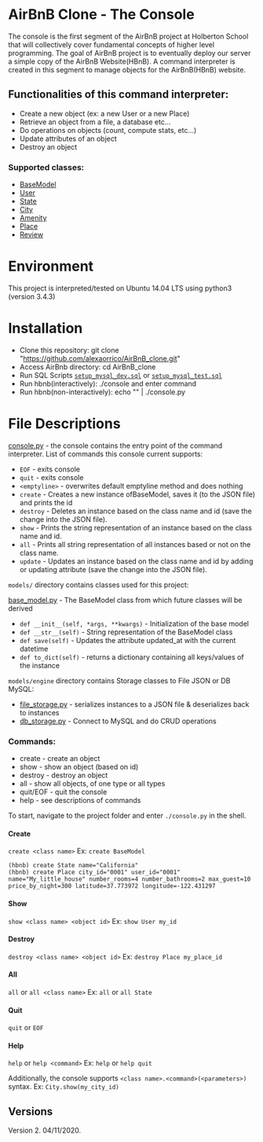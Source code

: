 # AirBnB Clone - The Console
The console is the first segment of the AirBnB project at Holberton School that will collectively cover fundamental concepts of higher level programming. The goal of AirBnB project is to eventually deploy our server a simple copy of the AirBnB Website(HBnB). A command interpreter is created in this segment to manage objects for the AirBnB(HBnB) website.

## Functionalities of this command interpreter:
* Create a new object (ex: a new User or a new Place)
* Retrieve an object from a file, a database etc...
* Do operations on objects (count, compute stats, etc...)
* Update attributes of an object
* Destroy an object

### Supported classes:
* [BaseModel](https://github.com/paurbano/AirBnB_clone_v2/blob/master/models/base_model.py)
* [User](https://github.com/paurbano/AirBnB_clone_v2/blob/master/models/user.py)
* [State](https://github.com/paurbano/AirBnB_clone_v2/blob/master/models/state.py)
* [City](https://github.com/paurbano/AirBnB_clone_v2/blob/master/models/city.py)
* [Amenity](https://github.com/paurbano/AirBnB_clone_v2/blob/master/models/amenity.py)
* [Place](https://github.com/paurbano/AirBnB_clone_v2/blob/master/models/place.py)
* [Review](https://github.com/paurbano/AirBnB_clone_v2/blob/master/models/review.py)

# Environment
This project is interpreted/tested on Ubuntu 14.04 LTS using python3 (version 3.4.3)

# Installation
* Clone this repository: git clone "https://github.com/alexaorrico/AirBnB_clone.git"
* Access AirBnb directory: cd AirBnB_clone
* Run SQL Scripts [`setup_mysql_dev.sql`](https://github.com/paurbano/AirBnB_clone_v2/blob/master/setup_mysql_dev.sql) or [`setup_mysql_test.sql`](https://github.com/paurbano/AirBnB_clone_v2/blob/master/setup_mysql_test.sql)
* Run hbnb(interactively): ./console and enter command
* Run hbnb(non-interactively): echo "<command>" | ./console.py

# File Descriptions
[console.py](https://github.com/paurbano/AirBnB_clone_v2/blob/master/console.py) - the console contains the entry point of the command interpreter. List of commands this console current supports:

* `EOF` - exits console
* `quit` - exits console
* `<emptyline>` - overwrites default emptyline method and does nothing
* `create` - Creates a new instance ofBaseModel, saves it (to the JSON file) and prints the id
* `destroy` - Deletes an instance based on the class name and id (save the change into the JSON file).
* `show` - Prints the string representation of an instance based on the class name and id.
* `all` - Prints all string representation of all instances based or not on the class name.
* `update` - Updates an instance based on the class name and id by adding or updating attribute (save the change into the JSON file).

`models/` directory contains classes used for this project:

[base_model.py](https://github.com/paurbano/AirBnB_clone_v2/blob/master/models/base_model.py) - The BaseModel class from which future classes will be derived

* `def __init__(self, *args, **kwargs)` - Initialization of the base model
* `def __str__(self)` - String representation of the BaseModel class
* `def save(self)` - Updates the attribute updated_at with the current datetime
* `def to_dict(self)` - returns a dictionary containing all keys/values of the instance

`models/engine` directory contains Storage classes to File JSON or DB MySQL:
* [file_storage.py](https://github.com/paurbano/AirBnB_clone_v2/blob/master/models/engine/file_storage.py) - serializes instances to a JSON file & deserializes back to instances
* [db_storage.py](https://github.com/paurbano/AirBnB_clone_v2/blob/master/models/engine/db_storage.py) - Connect to MySQL and do CRUD operations

### Commands:
* create - create an object
* show - show an object (based on id)
* destroy - destroy an object
* all - show all objects, of one type or all types
* quit/EOF - quit the console
* help - see descriptions of commands

To start, navigate to the project folder and enter `./console.py` in the shell.

#### Create
`create <class name>`
Ex:
`create BaseModel`

    (hbnb) create State name="California"
    (hbnb) create Place city_id="0001" user_id="0001" name="My_little_house" number_rooms=4 number_bathrooms=2 max_guest=10              price_by_night=300 latitude=37.773972 longitude=-122.431297

#### Show
`show <class name> <object id>`
Ex:
`show User my_id`

#### Destroy
`destroy <class name> <object id>`
Ex:
`destroy Place my_place_id`

#### All
`all` or `all <class name>`
Ex:
`all` or `all State`

#### Quit
`quit` or `EOF`

#### Help
`help` or `help <command>`
Ex:
`help` or `help quit`

Additionally, the console supports `<class name>.<command>(<parameters>)` syntax.
Ex:
`City.show(my_city_id)`

## Versions

Version 2. 04/11/2020.
